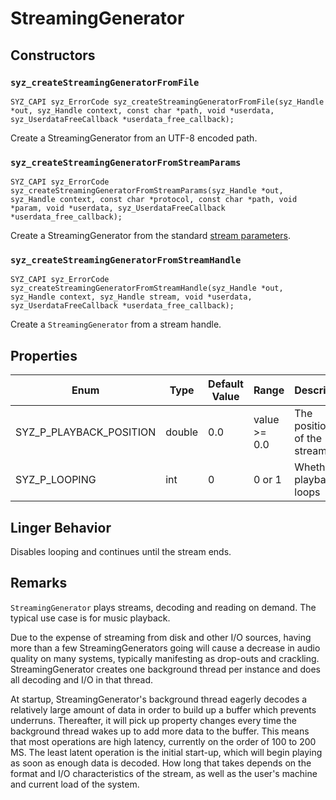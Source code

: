 # StreamingGenerator

## Constructors

### `syz_createStreamingGeneratorFromFile`

```
SYZ_CAPI syz_ErrorCode syz_createStreamingGeneratorFromFile(syz_Handle *out, syz_Handle context, const char *path, void *userdata, syz_UserdataFreeCallback *userdata_free_callback);
```

Create a StreamingGenerator from an UTF-8 encoded path.

### `syz_createStreamingGeneratorFromStreamParams`

```
SYZ_CAPI syz_ErrorCode syz_createStreamingGeneratorFromStreamParams(syz_Handle *out, syz_Handle context, const char *protocol, const char *path, void *param, void *userdata, syz_UserdataFreeCallback *userdata_free_callback);
```

Create a StreamingGenerator from the standard [stream
parameters](../concepts/decoding.md).

### `syz_createStreamingGeneratorFromStreamHandle`

```
SYZ_CAPI syz_ErrorCode syz_createStreamingGeneratorFromStreamHandle(syz_Handle *out, syz_Handle context, syz_Handle stream, void *userdata, syz_UserdataFreeCallback *userdata_free_callback);
```

Create a `StreamingGenerator` from a stream handle.
## Properties

Enum | Type | Default Value | Range | Description
--- | --- | --- | --- | ---
SYZ_P_PLAYBACK_POSITION | double | 0.0 | value >= 0.0 | The position in of the stream.
SYZ_P_LOOPING | int | 0 | 0 or 1 | Whether playback loops

## Linger Behavior

Disables looping and continues until the stream ends.

## Remarks

`StreamingGenerator` plays streams, decoding and reading on demand.  The typical
use case is for music playback.

Due to the expense of streaming from disk and other I/O sources, having more
than a few StreamingGenerators going will cause a decrease in audio quality on
many systems, typically manifesting as drop-outs and crackling.
StreamingGenerator creates one background thread per instance and does all
decoding and I/O in that thread.

At startup, StreamingGenerator's background thread eagerly decodes a relatively
large amount of data in order to build up a buffer which prevents underruns.
Thereafter, it will pick up property changes every time the background thread
wakes up to add more data to the buffer.  This means that most operations are
high latency, currently on the order of 100 to 200 MS. The least latent
operation is the initial start-up, which will begin playing as soon as enough
data is decoded.  How long that takes depends on the format and I/O
characteristics of the stream, as well as the user's machine and current load of
the system.
